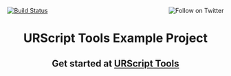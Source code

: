 <p>
  <a href="#"><img src="https://codebuild.us-east-1.amazonaws.com/badges?uuid=eyJlbmNyeXB0ZWREYXRhIjoiSlZ5bzhIMHdzQzJLK0I0SXF5ZG8xYmRNbW5YT1RtQ3gyZmxDaXlRdXdpb21NaTJzOGoxN2pJaFkrNkJCS1R1U0d3MFVBVHptZjJDa3ppT1BBUzVodHlFPSIsIml2UGFyYW1ldGVyU3BlYyI6IncrYjM5dFNHWDJNMHYzSlEiLCJtYXRlcmlhbFNldFNlcmlhbCI6MX0%3D&branch=master" alt="Build Status"></a>
  <a href="https://twitter.com/intent/follow?screen_name=Hirebotics"><img align="right" src="https://img.shields.io/twitter/follow/hirebotics.svg?style=social&label=Follow%20@Hirebotics" alt="Follow on Twitter"></a>
</p>

<h1 align="center">URScript Tools Example Project</h1>
<h2 align="center">Get started at <a href="https://github.com/Hirebotics/urscript-tools">URScript Tools</a></h2>
